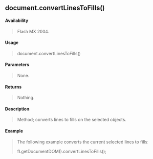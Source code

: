 ## document.convertLinesToFills()

#### Availability

> Flash MX 2004.

#### Usage

> document.convertLinesToFills()

#### Parameters

> None.

#### Returns

> Nothing.

#### Description

> Method; converts lines to fills on the selected objects.

#### Example

> The following example converts the current selected lines to fills:
>
> fl.getDocumentDOM().convertLinesToFills();
